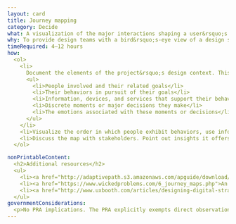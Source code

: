 ```yaml
---
layout: card
title: Journey mapping
category: Decide
what: A visualization of the major interactions shaping a user&rsquo;s experience of a product or service.
why: To provide design teams with a bird&rsquo;s-eye view of a design system, helping them see the order, complexity, successes, pain points, and interactions that make up a user&rsquo;s experience.
timeRequired: 4–12 hours
how:
  <ol>
    <li>
      Document the elements of the project&rsquo;s design context. This includes&#58;
      <ul>
        <li>People involved and their related goals</li>
        <li>Their behaviors in pursuit of their goals</li>
        <li>Information, devices, and services that support their behaviors</li>
        <li>Discrete moments or major decisions they make</li>
        <li>The emotions associated with these moments or decisions</li>
      </ul>
    </li>
    <li>Visualize the order in which people exhibit behaviors, use information, make decisions, and feel emotions. Group elements into a table of &ldquo;phases&rdquo; related to the personal narrative of each <a href="/personas">persona</a>. Identify where personas share contextual components.</li>
    <li>Discuss the map with stakeholders. Point out insights it offers. Use these insights to establish <a href="/design-principles">design principles</a>. Think about how to collapse or accelerate a customer&rsquo;s journey through the various phases. Incorporate this information into the project&rsquo;s scope.</li>
  </ol>

nonPrintableContent:
  <h2>Additional resources</h2>
  <ul>
    <li><a href="http://adaptivepath.s3.amazonaws.com/apguide/download/Adaptive_Paths_Guide_to_Experience_Mapping.pdf">Adaptive Path&rsquo;s Guide to Experience Mapping.</a> Adaptive Path (PDF).</li>
    <li><a href="https://www.wickedproblems.com/6_journey_maps.php">An explanation of journey mapping on Wicked Problems Worth Solving.</a> Austin Center for Design.</li>
    <li><a href="http://www.uxbooth.com/articles/designing-digital-strategies-part-1-cartography/">&ldquo;Designing Digital Strategies, Part 1&colon; Cartography.&rdquo;</a> UX Booth.</li>
  </ul>
governmentConsiderations: 
  <p>No PRA implications. The PRA explicitly exempts direct observation and non-standardized conversation, 5 CFR 1320.3(h)3. See the methods for [Recruiting]('/fundamentals/recruiting') and [Privacy]('/fundamentals/privacy') for more tips on taking input from the public.</p>
---
```

